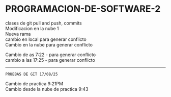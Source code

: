 # PROGRAMACION-DE-SOFTWARE-2
clases de git pull and push, commits  
Modificacion en la nube 1  
Nueva rama  
cambio en local para generar conflicto  
Cambio en la nube para generar conflicto  

Cambio de as 7:22 - para generar conflicto   
cambio a las 17:25 - para generar conflicto  

------------------------------------------------------- 
    PRUEBAS DE GIT 17/08/25 
Cambio de practica 9:21PM  
Cambio desde la nube de practica 9:43  
